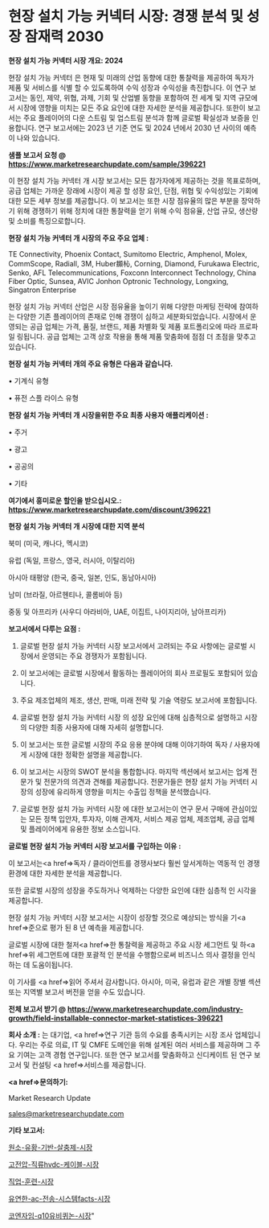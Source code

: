 # 현장 설치 가능 커넥터 시장: 경쟁 분석 및 성장 잠재력 2030

<strong>현장 설치 가능 커넥터 시장 개요: 2024</strong>

현장 설치 가능 커넥터 은 현재 및 미래의 산업 동향에 대한 통찰력을 제공하여 독자가 제품 및 서비스를 식별 할 수 있도록하여 수익 성장과 수익성을 촉진합니다. 이 연구 보고서는 동인, 제약, 위협, 과제, 기회 및 산업별 동향을 포함하여 전 세계 및 지역 규모에서 시장에 영향을 미치는 모든 주요 요인에 대한 자세한 분석을 제공합니다. 또한이 보고서는 주요 플레이어의 다운 스트림 및 업스트림 분석과 함께 글로벌 확실성과 보증을 인용합니다. 연구 보고서에는 2023 년 기준 연도 및 2024 년에서 2030 년 사이의 예측이 나와 있습니다.



<strong>샘플 보고서 요청 @ <a href=https://www.marketresearchupdate.com/sample/396221>https://www.marketresearchupdate.com/sample/396221</a></strong>

이 현장 설치 가능 커넥터 개 시장 보고서는 모든 참가자에게 제공하는 것을 목표로하며, 공급 업체는 가까운 장래에 시장이 제공 할 성장 요인, 단점, 위협 및 수익성있는 기회에 대한 모든 세부 정보를 제공합니다. 이 보고서는 또한 시장 점유율의 많은 부분을 장악하기 위해 경쟁하기 위해 정치에 대한 통찰력을 얻기 위해 수익 점유율, 산업 규모, 생산량 및 소비를 특징으로합니다.



<strong>현장 설치 가능 커넥터 개 시장의 주요 주요 업체 :</strong>

TE Connectivity, Phoenix Contact, Sumitomo Electric, Amphenol, Molex, CommScope, Radiall, 3M, Huber䫨杺, Corning, Diamond, Furukawa Electric, Senko, AFL Telecommunications, Foxconn Interconnect Technology, China Fiber Optic, Sunsea, AVIC Jonhon Optronic Technology, Longxing, Singatron Enterprise

현장 설치 가능 커넥터 산업은 시장 점유율을 높이기 위해 다양한 마케팅 전략에 참여하는 다양한 기존 플레이어의 존재로 인해 경쟁이 심하고 세분화되었습니다. 시장에서 운영되는 공급 업체는 가격, 품질, 브랜드, 제품 차별화 및 제품 포트폴리오에 따라 프로파일 링됩니다. 공급 업체는 고객 상호 작용을 통해 제품 맞춤화에 점점 더 초점을 맞추고 있습니다.



<strong>현장 설치 가능 커넥터 개의 주요 유형은 다음과 같습니다.</strong>

• 기계식 유형

• 퓨전 스플 라이스 유형



<strong>현장 설치 가능 커넥터 개 시장을위한 주요 최종 사용자 애플리케이션 :</strong>

• 주거

• 광고

• 공공의

• 기타



<strong>여기에서 흥미로운 할인을 받으십시오.: <a href=https://www.marketresearchupdate.com/discount/396221>https://www.marketresearchupdate.com/discount/396221</a></strong>



<strong>현장 설치 가능 커넥터 개 시장에 대한 지역 분석</strong>

북미 (미국, 캐나다, 멕시코)

유럽 (독일, 프랑스, 영국, 러시아, 이탈리아)

아시아 태평양 (한국, 중국, 일본, 인도, 동남아시아)

남미 (브라질, 아르헨티나, 콜롬비아 등)

중동 및 아프리카 (사우디 아라비아, UAE, 이집트, 나이지리아, 남아프리카)



<strong>보고서에서 다루는 요점 :</strong>

1. 글로벌 현장 설치 가능 커넥터 시장 보고서에서 고려되는 주요 사항에는 글로벌 시장에서 운영되는 주요 경쟁자가 포함됩니다.

2. 이 보고서에는 글로벌 시장에서 활동하는 플레이어의 회사 프로필도 포함되어 있습니다.

3. 주요 제조업체의 제조, 생산, 판매, 미래 전략 및 기술 역량도 보고서에 포함됩니다.

4. 글로벌 현장 설치 가능 커넥터 시장 의 성장 요인에 대해 심층적으로 설명하고 시장의 다양한 최종 사용자에 대해 자세히 설명합니다.

5. 이 보고서는 또한 글로벌 시장의 주요 응용 분야에 대해 이야기하여 독자 / 사용자에게 시장에 대한 정확한 설명을 제공합니다.

6. 이 보고서는 시장의 SWOT 분석을 통합합니다. 마지막 섹션에서 보고서는 업계 전문가 및 전문가의 의견과 견해를 제공합니다. 전문가들은 현장 설치 가능 커넥터 시장의 성장에 유리하게 영향을 미치는 수출입 정책을 분석했습니다.

7. 글로벌 현장 설치 가능 커넥터 시장 에 대한 보고서는이 연구 문서 구매에 관심이있는 모든 정책 입안자, 투자자, 이해 관계자, 서비스 제공 업체, 제조업체, 공급 업체 및 플레이어에게 유용한 정보 소스입니다.



<strong>글로벌 현장 설치 가능 커넥터 시장 보고서를 구입하는 이유 :</strong>

이 보고서는<a href=>독자 / 클</a>라이언트를 경쟁사보다 훨씬 앞서게하는 역동적 인 경쟁 환경에 대한 자세한 분석을 제공합니다.

또한 글로벌 시장의 성장을 주도하거나 억제하는 다양한 요인에 대한 심층적 인 시각을 제공합니다.

현장 설치 가능 커넥터 시장 보고서는 시장이 성장할 것으로 예상되는 방식을 기<a href=>준으로</a> 평가 된 8 년 예측을 제공합니다.

글로벌 시장에 대한 철저<a href=>한 통찰력</a>을 제공하고 주요 시장 세그먼트 및 하<a href=>위 세그</a>먼트에 대한 포괄적 인 분석을 수행함으로써 비즈니스 의사 결정을 인식하는 데 도움이됩니다.

이 기사를 <a href=>읽어 주</a>셔서 감사합니다. 아시아, 미국, 유럽과 같은 개별 장별 섹션 또는 지역별 보고서 버전을 얻을 수도 있습니다.



<strong>전체 보고서 받기 @ <a href=https://www.marketresearchupdate.com/industry-growth/field-installable-connector-market-statistices-396221>https://www.marketresearchupdate.com/industry-growth/field-installable-connector-market-statistices-396221</a></strong>



<strong>회사 소개 :</strong>
는 대기업, <a href=>연구 기</a>관 등의 수요를 충족시키는 시장 조사 업체입니다. 우리는 주로 의료, IT 및 CMFE 도메인을 위해 설계된 여러 서비스를 제공하며 그 주요 기여는 고객 경험 연구입니다. 또한 연구 보고서를 맞춤화하고 신디케이트 된 연구 보고서 및 컨설팅 <a href=>서비</a>스를 제공합니다.



<strong><a href=>문의하기:</a></strong>

Market Research Update

sales@marketresearchupdate.com



<strong>기타 보고서:</strong>

<a href=https://www.linkedin.com/pulse/원소-유황-기반-살충제-시장-규모-및-성장-2023-consumer-connection-chronicles-24-/>원소-유황-기반-살충제-시장</a>

<a href=https://www.linkedin.com/pulse/고전압-직류hvdc-케이블-시장-진입-전략-및-위험-평가2029년-analytics-alchemy-360-analysis-ooi4f/>고전압-직류hvdc-케이블-시장</a>

<a href=https://www.linkedin.com/pulse/직업-훈련-시장-경쟁-분석-및-성장-잠재력-2029-trend-tracking-tips-360-analysis-a1gyf/>직업-훈련-시장</a>

<a href=https://www.linkedin.com/pulse/유연한-ac-전송-시스템facts-시장-세분화-연구-및-목표-고객2030년-hpf8f/>유연한-ac-전송-시스템facts-시장</a>

<a href=https://www.linkedin.com/pulse/코엔자임-q10유비퀴논-시장-규모-및-성장-2023-isdailynews-gefbf/>코엔자임-q10유비퀴논-시장</a>"

